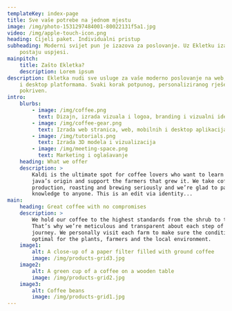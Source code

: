 ```yaml
---
templateKey: index-page
title: Sve vaše potrebe na jednom mjestu
image: /img/photo-1531297484001-80022131f5a1.jpg
video: /img/apple-touch-icon.png
heading: Cijeli paket. Individualni pristup
subheading: Moderni svijet pun je izazova za poslovanje. Uz Ekletku izazovi
    postaju uspjesi.
mainpitch:
    title: Zašto Ekletka?
    description: Lorem ipsum
description: Ekletka nudi sve usluge za vaše moderno poslovanje na web, mobilnim
    i desktop platformama. Svaki korak potpunog, personaliziranog rješenja je
    pokriven.
intro:
    blurbs:
        - image: /img/coffee.png
          text: Dizajn, izrada vizuala i logoa, branding i vizualni identitet
        - image: /img/coffee-gear.png
          text: Izrada web stranica, web, mobilnih i desktop aplikacija
        - image: /img/tutorials.png
          text: Izrada 3D modela i vizualizacija
        - image: /img/meeting-space.png
          text: Marketing i oglašavanje
    heading: What we offer
    description: >
        Kaldi is the ultimate spot for coffee lovers who want to learn about their
        java’s origin and support the farmers that grew it. We take coffee
        production, roasting and brewing seriously and we’re glad to pass that
        knowledge to anyone. This is an edit via identity...
main:
    heading: Great coffee with no compromises
    description: >
        We hold our coffee to the highest standards from the shrub to the cup.
        That’s why we’re meticulous and transparent about each step of the coffee’s
        journey. We personally visit each farm to make sure the conditions are
        optimal for the plants, farmers and the local environment.
    image1:
        alt: A close-up of a paper filter filled with ground coffee
        image: /img/products-grid3.jpg
    image2:
        alt: A green cup of a coffee on a wooden table
        image: /img/products-grid2.jpg
    image3:
        alt: Coffee beans
        image: /img/products-grid1.jpg
---
```

